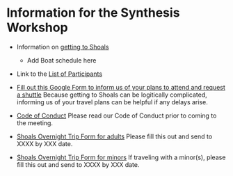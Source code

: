 # Information for the Synthesis Workshop

* Information on [getting to Shoals](https://www.shoalsmarinelaboratory.org/getting-shoals)
  * Add Boat schedule here

* Link to the [List of Participants](participant_list.csv)

* [Fill out this Google Form to inform us of your plans to attend and request a shuttle](https://docs.google.com/forms/d/e/1FAIpQLSc94p1QnjrFbVjWTch454LbhIfDDplVDi7bE8UC8Emzep2WuQ/viewform) Because getting to Shoals can be logitically complicated, informing us of your travel plans can be helpful if any delays arise.

* [Code of Conduct](code_conduct.md) Please read our Code of Conduct prior to coming to the meeting. 

* [Shoals Overnight Trip Form for adults](https://www.shoalsmarinelaboratory.org/sites/shoalsmarinelaboratory.org/files/media/pdf/VisitorForms/ada_sml2016_overnighter_forms_adult.pdf) Please fill this out and send to XXXX by XXX date.

* [Shoals Overnight Trip Form for minors](https://www.shoalsmarinelaboratory.org/sites/shoalsmarinelaboratory.org/files/media/pdf/VisitorForms/ada_sml2016_minors_overnighter_forms.pdf) If traveling with a minor(s), please fill this out and send to XXXX by XXX date.

